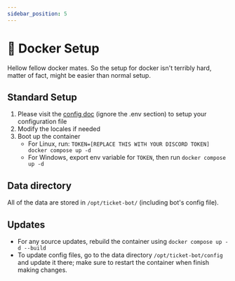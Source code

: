 ```yaml
---
sidebar_position: 5
---
```


# 🐋 Docker Setup

Hellow fellow docker mates. So the setup for docker isn't terribly hard, matter of fact, might be easier than normal setup.

## Standard Setup
1. Please visit the [config doc](https://doc.ticket.pm/docs/config#general-configuration) (ignore the .env section) to setup your configuration file
2. Modify the locales if needed
3. Boot up the container
    * For Linux, run: `TOKEN=[REPLACE THIS WITH YOUR DISCORD TOKEN] docker compose up -d`
    * For Windows, export env variable for `TOKEN`, then run `docker compose up -d`

## Data directory
All of the data are stored in `/opt/ticket-bot/` (including bot's config file).

## Updates
* For any source updates, rebuild the container using `docker compose up -d --build`
* To update config files, go to the data directory `/opt/ticket-bot/config` and update it there; make sure to restart the container when finish making changes.
